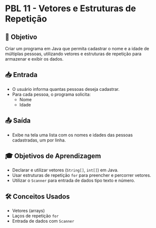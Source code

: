 # PBL 11 - Vetores e Estruturas de Repetição

## 🎯 Objetivo
Criar um programa em Java que permita cadastrar o nome e a idade de múltiplas pessoas, utilizando vetores e estruturas de repetição para armazenar e exibir os dados.

## 📥 Entrada
- O usuário informa quantas pessoas deseja cadastrar.
- Para cada pessoa, o programa solicita:
  - Nome
  - Idade

## 📤 Saída
- Exibe na tela uma lista com os nomes e idades das pessoas cadastradas, um por linha.

## 🎓 Objetivos de Aprendizagem
- Declarar e utilizar vetores (`String[]`, `int[]`) em Java.
- Usar estruturas de repetição `for` para preencher e percorrer vetores.
- Utilizar o `Scanner` para entrada de dados tipo texto e número.

## 🛠️ Conceitos Usados
- Vetores (arrays)
- Laços de repetição `for`
- Entrada de dados com `Scanner`
